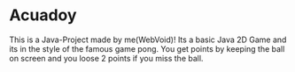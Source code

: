 # Acuadoy
This is a Java-Project made by me(WebVoid)!
Its a basic Java 2D Game and its in the style of the famous game pong.
You get points by keeping the ball on screen and you loose 2 points if you miss the ball.
